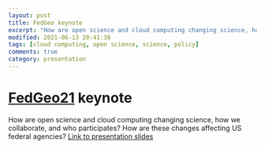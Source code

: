 ```yaml
---
layout: post
title: FedGeo keynote
excerpt: "How are open science and cloud computing changing science, how we collaborate, and who participates? How are these changes affecting US federal agencies?"
modified: 2021-06-13 20:41:38
tags: [cloud computing, open science, science, policy]
comments: true
category: presentation
---
```

# [FedGeo21](https://fedgeo.us/) keynote
How are open science and cloud computing changing science, how we collaborate, and who participates? How are these changes affecting US federal agencies?
[Link to presentation slides](https://www.slideshare.net/ChelleGentemann/open-ecosystems-help-science-storm-the-cloud)
